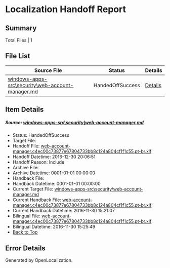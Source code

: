 # <a name='report-top'></a> Localization Handoff Report

## Summary
 Total Files | 1

## File List
 Source File | Status | Details 
 ----------- | ------ | ------- 
 [windows-apps-src\security\web-account-manager.md](https://cpubwin.visualstudio.com/windows-uwp/_git/windows-uwp/commit/0aef3cc9a3312a647197d8b2a7b815ed42d54fa3?path=windows-apps-src%2Fsecurity%2Fweb-account-manager.md&_a=contents) | HandedOffSuccess | [Details](#10851432b6e28934ab60041d23a5cf319671f7045880)

## Item Details
##### <a name='10851432b6e28934ab60041d23a5cf319671f7045880'></a> Source: [windows-apps-src\security\web-account-manager.md](https://cpubwin.visualstudio.com/windows-uwp/_git/windows-uwp/commit/0aef3cc9a3312a647197d8b2a7b815ed42d54fa3?path=windows-apps-src%2Fsecurity%2Fweb-account-manager.md&_a=contents)
* Status: HandedOffSuccess
* Target File: 
* Handoff File: [web-account-manager.c4ec00c73877e67804733bb8c124a804cf1f1c55.pt-br.xlf](https://cpubwin.visualstudio.com/windows-uwp/_git/WDCLib.handoff/commit/4f2b067aa74abd655d7263ff0595c9acfdc342de?path=ol-handoff%2Fcpubwin%2Fwindows-uwp.pt-br%2Fmaster%2Fweb-account-manager.c4ec00c73877e67804733bb8c124a804cf1f1c55.pt-br.xlf&_a=contents)
* Handoff Datetime: 2016-12-30 20:06:51
* Handoff Reason: Include
* Archive File: 
* Archive Datetime: 0001-01-01 00:00:00
* Handback File: 
* Handback Datetime: 0001-01-01 00:00:00
* Current Target File: [windows-apps-src\security\web-account-manager.md](https://cpubwin.visualstudio.com/windows-uwp/_git/windows-uwp.pt-br/commit/1112dc6c841af42e31345a8cc529032c5fb861ec?path=windows-apps-src%2Fsecurity%2Fweb-account-manager.md&_a=contents)
* Current Handback File: [web-account-manager.c4ec00c73877e67804733bb8c124a804cf1f1c55.pt-br.xlf](https://cpubwin.visualstudio.com/windows-uwp/_git/WDCLib.handback/commit/2d3fbe5069de1c400b9de01847b241bca6e7ba3d?path=ol-handback%2Fcpubwin%2Fwindows-uwp.pt-br%2Fmaster%2Fweb-account-manager.c4ec00c73877e67804733bb8c124a804cf1f1c55.pt-br.xlf&_a=contents)
* Current Handback Datetime: 2016-11-30 15:21:07
* Bilingual File: [web-account-manager.c4ec00c73877e67804733bb8c124a804cf1f1c55.pt-br.xlf](https://cpubwin.visualstudio.com/windows-uwp/_git/WDCLib.handback/commit/2d3fbe5069de1c400b9de01847b241bca6e7ba3d?path=ol-handback%2Fcpubwin%2Fwindows-uwp.pt-br%2Fmaster%2Fweb-account-manager.c4ec00c73877e67804733bb8c124a804cf1f1c55.pt-br.xlf&_a=contents)
* Bilingual Datetime: 2016-11-30 15:25:49
* [Back to Top](#report-top)


## Error Details

Generated by OpenLocalization.
